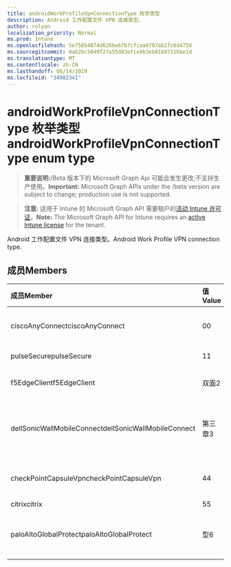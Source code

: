 ```yaml
---
title: androidWorkProfileVpnConnectionType 枚举类型
description: Android 工作配置文件 VPN 连接类型。
author: rolyon
localization_priority: Normal
ms.prod: Intune
ms.openlocfilehash: 5e75854674d626be67b7cfcaa9707ab1fc6d4758
ms.sourcegitcommit: 0a62bc5849f27a55d83efce9b3eb01b9711bbe1d
ms.translationtype: MT
ms.contentlocale: zh-CN
ms.lasthandoff: 06/14/2019
ms.locfileid: "34982341"
---
```

# <a name="androidworkprofilevpnconnectiontype-enum-type"></a><span data-ttu-id="85f83-103">androidWorkProfileVpnConnectionType 枚举类型</span><span class="sxs-lookup"><span data-stu-id="85f83-103">androidWorkProfileVpnConnectionType enum type</span></span>

> <span data-ttu-id="85f83-104">**重要说明:**/Beta 版本下的 Microsoft Graph Api 可能会发生更改;不支持生产使用。</span><span class="sxs-lookup"><span data-stu-id="85f83-104">**Important:** Microsoft Graph APIs under the /beta version are subject to change; production use is not supported.</span></span>

> <span data-ttu-id="85f83-105">**注意:** 适用于 Intune 的 Microsoft Graph API 需要租户的[活动 Intune 许可证](https://go.microsoft.com/fwlink/?linkid=839381)。</span><span class="sxs-lookup"><span data-stu-id="85f83-105">**Note:** The Microsoft Graph API for Intune requires an [active Intune license](https://go.microsoft.com/fwlink/?linkid=839381) for the tenant.</span></span>

<span data-ttu-id="85f83-106">Android 工作配置文件 VPN 连接类型。</span><span class="sxs-lookup"><span data-stu-id="85f83-106">Android Work Profile VPN connection type.</span></span>

## <a name="members"></a><span data-ttu-id="85f83-107">成员</span><span class="sxs-lookup"><span data-stu-id="85f83-107">Members</span></span>
|<span data-ttu-id="85f83-108">成员</span><span class="sxs-lookup"><span data-stu-id="85f83-108">Member</span></span>|<span data-ttu-id="85f83-109">值</span><span class="sxs-lookup"><span data-stu-id="85f83-109">Value</span></span>|<span data-ttu-id="85f83-110">说明</span><span class="sxs-lookup"><span data-stu-id="85f83-110">Description</span></span>|
|:---|:---|:---|
|<span data-ttu-id="85f83-111">ciscoAnyConnect</span><span class="sxs-lookup"><span data-stu-id="85f83-111">ciscoAnyConnect</span></span>|<span data-ttu-id="85f83-112">0</span><span class="sxs-lookup"><span data-stu-id="85f83-112">0</span></span>|<span data-ttu-id="85f83-113">Cisco AnyConnect。</span><span class="sxs-lookup"><span data-stu-id="85f83-113">Cisco AnyConnect.</span></span>|
|<span data-ttu-id="85f83-114">pulseSecure</span><span class="sxs-lookup"><span data-stu-id="85f83-114">pulseSecure</span></span>|<span data-ttu-id="85f83-115">1</span><span class="sxs-lookup"><span data-stu-id="85f83-115">1</span></span>|<span data-ttu-id="85f83-116">脉冲安全。</span><span class="sxs-lookup"><span data-stu-id="85f83-116">Pulse Secure.</span></span>|
|<span data-ttu-id="85f83-117">f5EdgeClient</span><span class="sxs-lookup"><span data-stu-id="85f83-117">f5EdgeClient</span></span>|<span data-ttu-id="85f83-118">双面</span><span class="sxs-lookup"><span data-stu-id="85f83-118">2</span></span>|<span data-ttu-id="85f83-119">F5 边缘客户端。</span><span class="sxs-lookup"><span data-stu-id="85f83-119">F5 Edge Client.</span></span>|
|<span data-ttu-id="85f83-120">dellSonicWallMobileConnect</span><span class="sxs-lookup"><span data-stu-id="85f83-120">dellSonicWallMobileConnect</span></span>|<span data-ttu-id="85f83-121">第三章</span><span class="sxs-lookup"><span data-stu-id="85f83-121">3</span></span>|<span data-ttu-id="85f83-122">戴尔 SonicWALL 移动连接。</span><span class="sxs-lookup"><span data-stu-id="85f83-122">Dell SonicWALL Mobile Connection.</span></span>|
|<span data-ttu-id="85f83-123">checkPointCapsuleVpn</span><span class="sxs-lookup"><span data-stu-id="85f83-123">checkPointCapsuleVpn</span></span>|<span data-ttu-id="85f83-124">4</span><span class="sxs-lookup"><span data-stu-id="85f83-124">4</span></span>|<span data-ttu-id="85f83-125">检查点胶囊 VPN。</span><span class="sxs-lookup"><span data-stu-id="85f83-125">Check Point Capsule VPN.</span></span>|
|<span data-ttu-id="85f83-126">citrix</span><span class="sxs-lookup"><span data-stu-id="85f83-126">citrix</span></span>|<span data-ttu-id="85f83-127">5</span><span class="sxs-lookup"><span data-stu-id="85f83-127">5</span></span>|<span data-ttu-id="85f83-128">Citrix</span><span class="sxs-lookup"><span data-stu-id="85f83-128">Citrix</span></span>|
|<span data-ttu-id="85f83-129">paloAltoGlobalProtect</span><span class="sxs-lookup"><span data-stu-id="85f83-129">paloAltoGlobalProtect</span></span>|<span data-ttu-id="85f83-130">型</span><span class="sxs-lookup"><span data-stu-id="85f83-130">6</span></span>|<span data-ttu-id="85f83-131">Palo Alto 网络 GlobalProtect。</span><span class="sxs-lookup"><span data-stu-id="85f83-131">Palo Alto Networks GlobalProtect.</span></span>|





